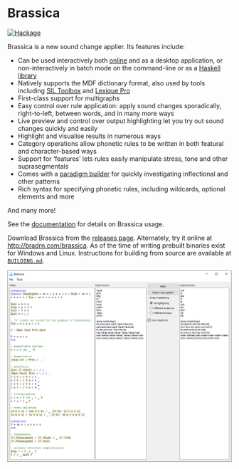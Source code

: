 # Brassica

[![Hackage](https://img.shields.io/hackage/v/brassica.svg?logo=haskell)](https://hackage.haskell.org/package/brassica)

Brassica is a new sound change applier.
Its features include:

- Can be used interactively both [online](https://bradrn.com/brassica/index.html) and as a desktop application, or non-interactively in batch mode on the command-line or as a [Haskell library](https://hackage.haskell.org/package/brassica)
- Natively supports the MDF dictionary format, also used by tools including [SIL Toolbox](https://software.sil.org/toolbox/) and [Lexique Pro](https://software.sil.org/lexiquepro/)
- First-class support for multigraphs
- Easy control over rule application: apply sound changes sporadically, right-to-left, between words, and in many more ways
- Live preview and control over output highlighting let you try out sound changes quickly and easily
- Highlight and visualise results in numerous ways
- Category operations allow phonetic rules to be written in both featural and character-based ways
- Support for ‘features’ lets rules easily manipulate stress, tone and other suprasegmentals
- Comes with a [paradigm builder](https://bradrn.com/brassica/builder.html) for quickly investigating inflectional and other patterns
- Rich syntax for specifying phonetic rules, including wildcards, optional elements and more

And many more!

See the [documentation](./Documentation.md) for details on Brassica usage.

Download Brassica from the [releases page](https://github.com/bradrn/brassica/releases/latest).
Alternately, try it online at http://bradrn.com/brassica.
As of the time of writing prebuilt binaries exist for Windows and Linux.
Instructions for building from source are available at [`BUILDING.md`](./BUILDING.md).

![Image of Brassica with some example sound changes](https://raw.githubusercontent.com/bradrn/brassica/v0.1.0/gui-interface-example.png)
